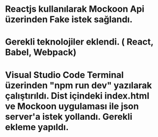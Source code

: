 # Reactjs kullanılarak Mockoon Api üzerinden Fake istek sağlandı.

# Gerekli teknolojiler eklendi. ( React, Babel, Webpack)

# Visual Studio Code Terminal üzerinden "npm run dev" yazılarak çalıştırıldı. Dist içindeki index.html ve Mockoon uygulaması ile json server'a istek yollandı. Gerekli ekleme yapıldı.

#

